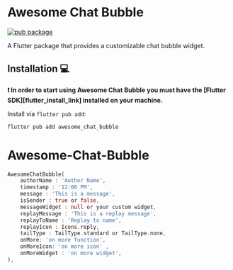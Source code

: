 # Awesome Chat Bubble

[![pub package](https://img.shields.io/pub/v/awesome_side_sheet.svg)](https://pub.dev/publishers/moesaid.com/packages)

A Flutter package that provides a customizable chat bubble widget.

## Installation 💻

**❗ In order to start using Awesome Chat Bubble you must have the [Flutter SDK][flutter_install_link] installed on your machine.**

Install via `flutter pub add`:

```sh
flutter pub add awesome_chat_bubble
```

<!-- --- -->

<!-- ## Continuous Integration 🤖

Awesome Chat Bubble comes with a built-in [GitHub Actions workflow][github_actions_link] powered by [Very Good Workflows][very_good_workflows_link] but you can also add your preferred CI/CD solution.

Out of the box, on each pull request and push, the CI `formats`, `lints`, and `tests` the code. This ensures the code remains consistent and behaves correctly as you add functionality or make changes. The project uses [Very Good Analysis][very_good_analysis_link] for a strict set of analysis options used by our team. Code coverage is enforced using the [Very Good Workflows][very_good_coverage_link]. -->

<!-- ---

## Running Tests 🧪

For first time users, install the [very_good_cli][very_good_cli_link]:

```sh
dart pub global activate very_good_cli
```

To run all unit tests:

```sh
very_good test --coverage
```

To view the generated coverage report you can use [lcov](https://github.com/linux-test-project/lcov).

```sh
# Generate Coverage Report
genhtml coverage/lcov.info -o coverage/

# Open Coverage Report
open coverage/index.html
``` -->

# Awesome-Chat-Bubble

```dart
AwesomeChatBubble(
    authorName : 'Author Name',
    timestamp : '12:00 PM',
    message : 'This is a message',
    isSender : true or false,
    messageWidget : null or your custom widget,
    replayMessage : 'This is a replay message',
    replayToName : 'Replay to name',
    replayIcon : Icons.reply,
    tailType : TailType.standard or TailType.none,
    onMore: 'on more function',
    onMoreIcon: 'on more icon' ,
    onMoreWidget : 'on more widget',
),
```
